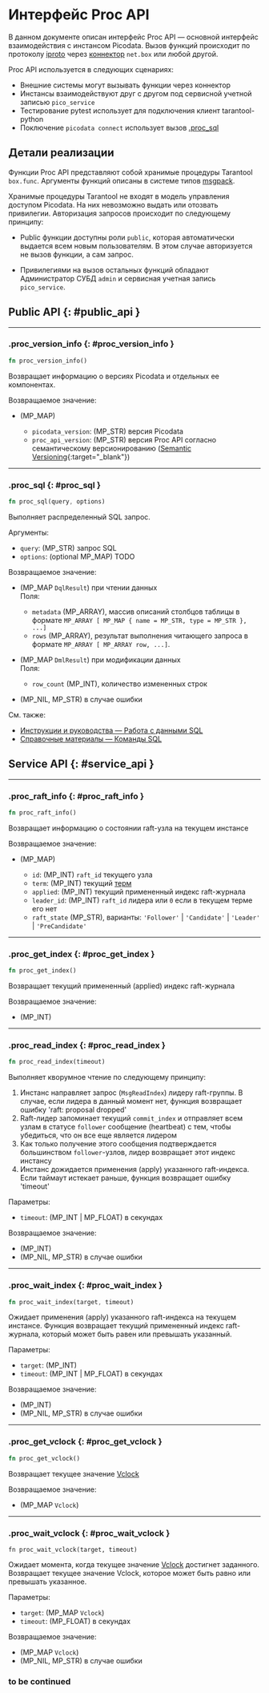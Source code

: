 # Интерфейс Proc API

В данном документе описан интерфейс Proc API — основной интерфейс
взаимодействия с инстансом Picodata. Вызов функций происходит по
протоколу [iproto] через [коннектор][connectors] `net.box` или
любой другой.

[iproto]: https://www.tarantool.io/en/doc/2.11/dev_guide/internals/box_protocol/
[connectors]: https://www.tarantool.io/en/doc/2.11/book/connectors/

Proc API используется в следующих сценариях:

- Внешние системы могут вызывать функции через коннектор
- Инстансы взаимодействуют друг с другом под сервисной учетной записью
  `pico_service`
- Тестирование pytest использует для подключения клиент tarantool-python
- Поключение `picodata connect` использует вызов [.proc_sql](#proc_sql)
<!-- - Синтаксис вызова из Lua: `box.func[".proc_version_info"]:call()` -->
<!-- - Команда `picodata expel` использует вызов [.proc_expel_instance](#proc_expel_instance) -->

<!-- TODO Описать для всех функций
- В какой версии Proc API добавлена
- Йилдит ли
-->

## Детали реализации

Функции Proc API представляют собой хранимые процедуры Tarantool
`box.func`. Аргументы функций описаны в системе типов
[msgpack](https://msgpack.org/).

Хранимые процедуры Tarantool не входят в модель управления доступом
Picodata. На них невозможно выдать или отозвать привилегии. Авторизация
запросов происходит по следующему принципу:

- Public функции доступны роли `public`, которая автоматически выдается
  всем новым пользователям. В этом случае авторизуется не вызов функции,
  а сам запрос.

- Привилегиями на вызов остальных функций обладают Администратор
  СУБД `admin` и сервисная учетная запись `pico_service`.

## Public API {: #public_api }

---
### .proc_version_info {: #proc_version_info }

```rust
fn proc_version_info()
```

Возвращает информацию о версиях Picodata и отдельных ее компонентах.

Возвращаемое значение:

- (MP_MAP)

    - `picodata_version`: (MP_STR) версия Picodata
      <!-- TODO ссылка на политику версионирования -->
    - `proc_api_version`: (MP_STR) версия Proc API согласно семантическому
      версионированию ([Semantic Versioning][semver]{:target="_blank"})

[semver]: https://semver.org/

---
### .proc_sql {: #proc_sql }

```rust
fn proc_sql(query, options)
```

Выполняет распределенный SQL запрос.

Аргументы:

- `query`: (MP_STR) запрос SQL
- `options`: (optional MP_MAP) TODO

Возвращаемое значение:

- (MP_MAP `DqlResult`) при чтении данных
  <br>Поля:

    - `metadata` (MP_ARRAY), массив описаний столбцов таблицы в формате
      `MP_ARRAY [ MP_MAP { name = MP_STR, type = MP_STR }, ...]`
    - `rows` (MP_ARRAY), результат выполнения читающего запроса в формате
      `MP_ARRAY [ MP_ARRAY row, ...]`.

- (MP_MAP `DmlResult`) при модификации данных
  <br>Поля:

    - `row_count` (MP_INT), количество измененных строк

- (MP_NIL, MP_STR) в случае ошибки

См. также:

- [Инструкции и руководства — Работа с данными SQL](../tutorial/sql_examples.md)
- [Справочные материалы — Команды SQL](../reference/sql_queries.md)

## Service API {: #service_api }

---
### .proc_raft_info {: #proc_raft_info }

```rust
fn proc_raft_info()
```

Возвращает информацию о состоянии raft-узла на текущем инстансе

Возвращаемое значение:

- (MP_MAP)

    - `id`: (MP_INT) `raft_id` текущего узла
    - `term`: (MP_INT) текущий [терм](../overview/glossary.md#term)
    - `applied`: (MP_INT) текущий примененный индекс raft-журнала
    - `leader_id`: (MP_INT) `raft_id` лидера или `0` если в текущем
      терме его нет
    - `raft_state` (MP_STR), варианты: `'Follower'` | `'Candidate'` |
      `'Leader'` | `'PreCandidate'`

---
### .proc_get_index {: #proc_get_index }

```rust
fn proc_get_index()
```

Возвращает текущий примененный (applied) индекс raft-журнала

Возвращаемое значение:

- (MP_INT)

---
### .proc_read_index {: #proc_read_index }

```rust
fn proc_read_index(timeout)
```

Выполняет кворумное чтение по следующему принципу:

  1. Инстанс направляет запрос (`MsgReadIndex`) лидеру raft-группы. В
     случае, если лидера в данный момент нет, функция возвращает ошибку
     'raft: proposal dropped'
  2. Raft-лидер запоминает текущий `commit_index` и отправляет всем узлам
     в статусе `follower` сообщение (heartbeat) с тем, чтобы убедиться,
     что он все еще является лидером
  3. Как только получение этого сообщения подтверждается
     большинством `follower`-узлов, лидер возвращает этот индекс
     инстансу
  4. Инстанс дожидается применения (apply) указанного raft-индекса. Если
     таймаут истекает раньше, функция возвращает ошибку 'timeout'

Параметры:

- `timeout`: (MP_INT | MP_FLOAT) в секундах

Возвращаемое значение:

- (MP_INT)
- (MP_NIL, MP_STR) в случае ошибки

---
### .proc_wait_index {: #proc_wait_index }

```rust
fn proc_wait_index(target, timeout)
```

Ожидает применения (apply) указанного raft-индекса на текущем инстансе.
Функция возвращает текущий примененный индекс raft-журнала, который
может быть равен или превышать указанный.

Параметры:

- `target`: (MP_INT)
- `timeout`: (MP_INT | MP_FLOAT) в секундах

Возвращаемое значение:

- (MP_INT)
- (MP_NIL, MP_STR) в случае ошибки

---
### .proc_get_vclock {: #proc_get_vclock }

```rust
fn proc_get_vclock()
```

Возвращает текущее значение [Vclock](../overview/glossary.md#vclock)

Возвращаемое значение:

- (MP_MAP `Vclock`)

---
### .proc_wait_vclock {: #proc_wait_vclock }

```
fn proc_wait_vclock(target, timeout)
```

Ожидает момента, когда текущее значение
[Vclock](../overview/glossary.md#vclock) достигнет заданного. Возвращает
текущее значение Vclock, которое может быть равно или превышать
указанное.

Параметры:

- `target`: (MP_MAP `Vclock`)
- `timeout`: (MP_FLOAT) в секундах

Возвращаемое значение:

- (MP_MAP `Vclock`)
- (MP_NIL, MP_STR) в случае ошибки

### to be continued
